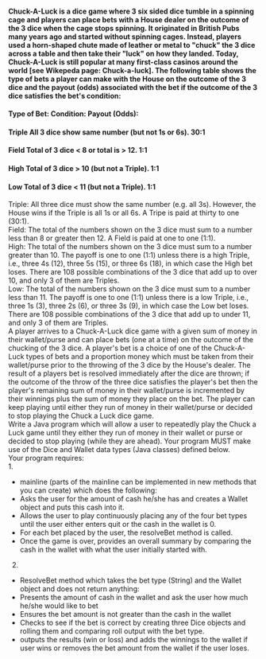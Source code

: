 #### Chuck-A-Luck is a dice game where 3 six sided dice tumble in a spinning cage and players can place bets with a House dealer on the outcome of the 3 dice when the cage stops spinning. It originated in British Pubs many years ago and started without spinning cages. Instead, players used a horn-shaped chute made of leather or metal to "chuck" the 3 dice across a table and then take their "luck" on how they landed. Today, Chuck-A-Luck is still popular at many first-class casinos around the world [see Wikepeda page: Chuck-a-luck]. The following table shows the type of bets a player can make with the House on the outcome of the 3 dice and the payout (odds) associated with the bet if the outcome of the 3 dice satisfies the bet's condition:</br>
#### Type of Bet:   	Condition:	Payout (Odds):</br>
 	 	 
#### Triple	All 3 dice show same number (but not 1s or 6s).	30:1</br>
#### Field	Total of 3 dice < 8 or total is > 12.	1:1</br>
#### High	Total of 3 dice > 10 (but not a Triple).	1:1</br>
#### Low	Total of 3 dice < 11 (but not a Triple).	1:1</br>
Triple: All three dice must show the same number (e.g. all 3s). However, the House wins if the Triple is all 1s or all 6s. A Tripe is paid at thirty to one (30:1). </br>
Field: The total of the numbers shown on the 3 dice must sum to a number less than 8 or greater then 12. A Field is paid at one to one (1:1).</br>
High: The total of the numbers shown on the 3 dice must sum to a number greater than 10. The payoff is one to one (1:1) unless there is a high Triple, i.e., three 4s (12), three 5s (15), or three 6s (18), in which case the High bet loses. There are 108 possible combinations of the 3 dice that add up to over 10, and only 3 of them are Triples.</br>
Low: The total of the numbers shown on the 3 dice must sum to a number less than 11. The payoff is one to one (1:1) unless there is a low Triple, i.e., three 1s (3), three 2s (6), or three 3s (9), in which case the Low bet loses. There are 108 possible combinations of the 3 dice that add up to under 11, and only 3 of them are Triples.</br>
A player arrives to a Chuck-A-Luck dice game with a given sum of money in their wallet/purse and can place bets (one at a time) on the outcome of the chucking of the 3 dice. A player's bet is a choice of one of the Chuck-A-Luck types of bets and a proportion money which must be taken from their wallet/purse prior to the throwing of the 3 dice by the House's dealer. The result of a players bet is resolved immediately after the dice are thrown; if the outcome of the throw of the three dice satisfies the player's bet then the player's remaining sum of money in their wallet/purse is incremented by their winnings plus the sum of money they place on the bet. The player can keep playing until either they run of money in their wallet/purse or decided to stop playing the Chuck a Luck dice game.</br>
Write a Java program which will allow a user to repeatedly play the Chuck a Luck game until they either they run of money in their wallet or purse or decided to stop playing (while they are ahead). Your program MUST make use of the Dice and Wallet data types (Java classes) defined below.</br>
Your program requires:</br>
1. 
* mainline (parts of the mainline can be implemented in new methods that you can create) which does the following:</br>
* Asks the user for the amount of cash he/she has and creates a Wallet object and puts this cash into it.</br>
* Allows the user to play continuously placing any of the four bet types until the user either enters quit or the cash in the wallet is 0.</br>
* For each bet placed by the user, the resolveBet method is called.</br>
* Once the game is over, provides an overall summary by comparing the cash in the wallet with what the user initially started with.</br>
 
2. 
* ResolveBet method which takes the bet type (String) and the Wallet object and does not return anything:</br>
* Presents the amount of cash in the wallet and ask the user how much he/she would like to bet</br>
* Ensures the bet amount is not greater than the cash in the wallet</br>
* Checks to see if the bet is correct by creating three Dice objects and rolling them and comparing roll output with the bet type.</br>
* outputs the results (win or loss) and adds the winnings to the wallet if user wins or removes the bet amount from the wallet if the user loses. </br>
